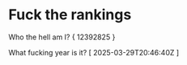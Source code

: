 # Fuck the rankings

Who the hell am I?
{ 12392825 }

What fucking year is it?
[ 2025-03-29T20:46:40Z ]
